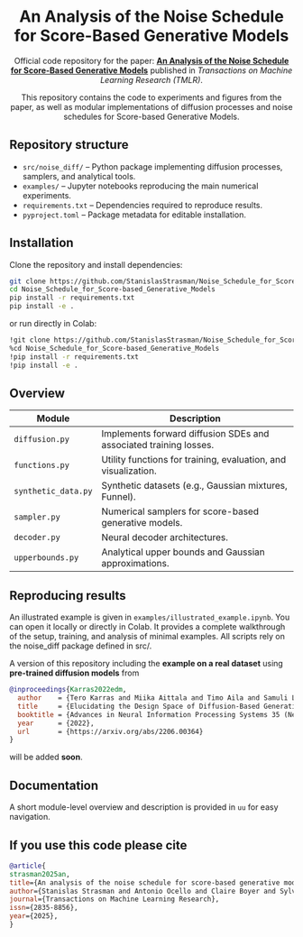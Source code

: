 <div align="center">

# An Analysis of the Noise Schedule for Score-Based Generative Models

Official code repository for the paper:  [**An Analysis of the Noise Schedule for Score-Based Generative Models**](https://arxiv.org/abs/2402.04650)  published in *Transactions on Machine Learning Research (TMLR)*.

This repository contains the code to experiments and figures from the paper, as well as modular implementations of diffusion processes and noise schedules for Score-based Generative Models.

</div>

##  Repository structure

- `src/noise_diff/` – Python package implementing diffusion processes, samplers, and analytical tools.  
- `examples/` – Jupyter notebooks reproducing the main numerical experiments.  
- `requirements.txt` – Dependencies required to reproduce results.  
- `pyproject.toml` – Package metadata for editable installation.

## Installation

Clone the repository and install dependencies:

```bash
git clone https://github.com/StanislasStrasman/Noise_Schedule_for_Score-based_Generative_Models.git
cd Noise_Schedule_for_Score-based_Generative_Models
pip install -r requirements.txt
pip install -e .
```
or run directly in Colab:

```bash
!git clone https://github.com/StanislasStrasman/Noise_Schedule_for_Score-based_Generative_Models.git
%cd Noise_Schedule_for_Score-based_Generative_Models
!pip install -r requirements.txt
!pip install -e .
```

## Overview

| Module | Description |
|---------|-------------|
| `diffusion.py` | Implements forward diffusion SDEs and associated training losses. |
| `functions.py` | Utility functions for training, evaluation, and visualization. |
| `synthetic_data.py` | Synthetic datasets (e.g., Gaussian mixtures, Funnel). |
| `sampler.py` | Numerical samplers for score-based generative models. |
| `decoder.py` | Neural decoder architectures. |
| `upperbounds.py` | Analytical upper bounds and Gaussian approximations. |

## Reproducing results

An illustrated example is given in `examples/illustrated_example.ipynb`.
You can open it locally or directly in Colab. It provides a complete walkthrough of the setup, training, and analysis of minimal examples. All scripts rely on the noise_diff package defined in src/.

A version of this repository including the **example on a real dataset** using **pre-trained diffusion models** from  
```bibtex
@inproceedings{Karras2022edm,
  author    = {Tero Karras and Miika Aittala and Timo Aila and Samuli Laine},
  title     = {Elucidating the Design Space of Diffusion-Based Generative Models},
  booktitle = {Advances in Neural Information Processing Systems 35 (NeurIPS 2022)},
  year      = {2022},
  url       = {https://arxiv.org/abs/2206.00364}
}
```
will be added **soon**.  

## Documentation

A short module-level overview and description is provided in `uu` for easy navigation.


## If you use this code please cite 

```bibtex
@article{
strasman2025an,
title={An analysis of the noise schedule for score-based generative models},
author={Stanislas Strasman and Antonio Ocello and Claire Boyer and Sylvain Le Corff and Vincent Lemaire},
journal={Transactions on Machine Learning Research},
issn={2835-8856},
year={2025},
}
```



